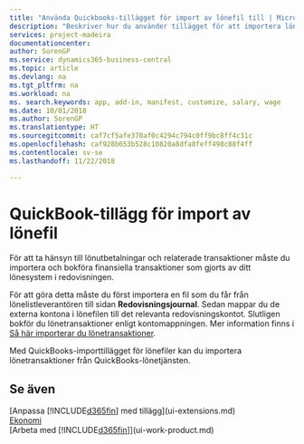 ```yaml
---
title: "Använda Quickbooks-tillägget för import av lönefil till | Microsoft Docs"
description: "Beskriver hur du använder tillägget för att importera lön och lönetransaktioner från tjänsten Quickbooks lön."
services: project-madeira
documentationcenter: 
author: SorenGP
ms.service: dynamics365-business-central
ms.topic: article
ms.devlang: na
ms.tgt_pltfrm: na
ms.workload: na
ms. search.keywords: app, add-in, manifest, customize, salary, wage
ms.date: 10/01/2018
ms.author: SorenGP
ms.translationtype: HT
ms.sourcegitcommit: caf7cf5afe370af0c4294c794c0ff9bc8ff4c31c
ms.openlocfilehash: caf928b653b528c10820a8dfa8feff498c88f4ff
ms.contentlocale: sv-se
ms.lasthandoff: 11/22/2018

---
```

# <a name="the-quickbooks-payroll-file-import-extension"></a>QuickBook-tillägg för import av lönefil
För att ta hänsyn till lönutbetalningar och relaterade transaktioner måste du importera och bokföra finansiella transaktioner som gjorts av ditt lönesystem i redovisningen.

För att göra detta måste du först importera en fil som du får från lönelistleverantören till sidan **Redovisningsjournal**. Sedan mappar du de externa kontona i lönefilen till det relevanta redovisningskontot. Slutligen bokför du lönetransaktioner enligt kontomappningen. Mer information finns i [Så här importerar du lönetransaktioner](finance-how-import-payroll-transactions.md).

Med QuickBooks-importtillägget för lönefiler kan du importera lönetransaktioner från QuickBooks-lönetjänsten.

## <a name="see-also"></a>Se även
[Anpassa [!INCLUDE[d365fin](includes/d365fin_md.md)] med tillägg](ui-extensions.md)    
[Ekonomi](finance.md)    
[Arbeta med [!INCLUDE[d365fin](includes/d365fin_md.md)]](ui-work-product.md)

